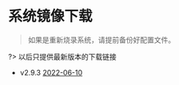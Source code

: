 # 系统镜像下载

> 如果是重新烧录系统，请提前备份好配置文件。

?> 以后只提供最新版本的下载链接

* v2.9.3  [2022-06-10](https://upyun.pan.zxkxz.cn/IMG/Build/FLY-v2.9.3_Flygemini_bullseye_current_5.10.85.img.xz)